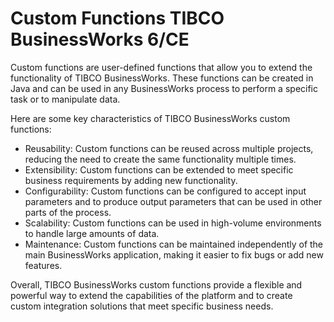 <h1>Custom Functions TIBCO BusinessWorks 6/CE</h1>

<p>Custom functions are user-defined functions that allow you to extend the functionality of TIBCO BusinessWorks. These functions can be created in Java and can be used in any BusinessWorks process to perform a specific task or to manipulate data.</p>

<p>Here are some key characteristics of TIBCO BusinessWorks custom functions:</p>

- Reusability: Custom functions can be reused across multiple projects, reducing the need to create the same functionality multiple times.
- Extensibility: Custom functions can be extended to meet specific business requirements by adding new functionality.
- Configurability: Custom functions can be configured to accept input parameters and to produce output parameters that can be used in other parts of the process.
- Scalability: Custom functions can be used in high-volume environments to handle large amounts of data.
- Maintenance: Custom functions can be maintained independently of the main BusinessWorks application, making it easier to fix bugs or add new features.

<p>Overall, TIBCO BusinessWorks custom functions provide a flexible and powerful way to extend the capabilities of the platform and to create custom integration solutions that meet specific business needs.</p>
